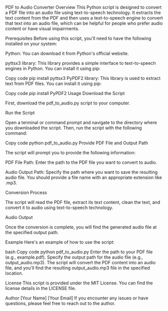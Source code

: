 PDF to Audio Converter
Overview
This Python script is designed to convert a PDF file into an audio file using text-to-speech technology. It extracts the text content from the PDF and then uses a text-to-speech engine to convert that text into an audio file, which can be helpful for people who prefer audio content or have visual impairments.

Prerequisites
Before using this script, you'll need to have the following installed on your system:

Python: You can download it from Python's official website.

pyttsx3 library: This library provides a simple interface to text-to-speech engines in Python. You can install it using pip:

Copy code
pip install pyttsx3
PyPDF2 library: This library is used to extract text from PDF files. You can install it using pip:

Copy code
pip install PyPDF2
Usage
Download the Script

First, download the pdf_to_audio.py script to your computer.

Run the Script

Open a terminal or command prompt and navigate to the directory where you downloaded the script. Then, run the script with the following command:

Copy code
python pdf_to_audio.py
Provide PDF File and Output Path

The script will prompt you to provide the following information:

PDF File Path: Enter the path to the PDF file you want to convert to audio.

Audio Output Path: Specify the path where you want to save the resulting audio file. You should provide a file name with an appropriate extension like .mp3.

Conversion Process

The script will read the PDF file, extract its text content, clean the text, and convert it to audio using text-to-speech technology.

Audio Output

Once the conversion is complete, you will find the generated audio file at the specified output path.

Example
Here's an example of how to use the script:

bash
Copy code
python pdf_to_audio.py
Enter the path to your PDF file (e.g., example.pdf).
Specify the output path for the audio file (e.g., output_audio.mp3).
The script will convert the PDF content into an audio file, and you'll find the resulting output_audio.mp3 file in the specified location.

License
This script is provided under the MIT License. You can find the license details in the LICENSE file.

Author
[Your Name]
[Your Email]
If you encounter any issues or have questions, please feel free to reach out to the author.

